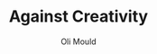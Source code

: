 ---
title: "Against Creativity"
subtitle: ""
description: ""
layout: book
author: Oli Mould
started: 2018-12-27
read: 2018-12-27
status: read
rating: 3
color: 
cover: 
pages: 256
progress: 0
link: 
---